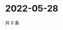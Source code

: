 # 2022-05-28

共 0 条

<!-- BEGIN WEIBO -->
<!-- 最后更新时间 Sat May 28 2022 16:07:07 GMT+0800 (China Standard Time) -->

<!-- END WEIBO -->
